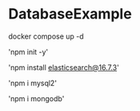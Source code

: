 # DatabaseExample

docker compose up -d

'npm init -y'

'npm install elasticsearch@16.7.3'

'npm i mysql2'

'npm i mongodb'



